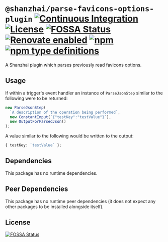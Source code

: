 # `@shanzhai/parse-favicons-options-plugin` [![Continuous Integration](https://github.com/jameswilddev/shanzhai/workflows/Continuous%20Integration/badge.svg)](https://github.com/jameswilddev/shanzhai/actions) [![License](https://img.shields.io/github/license/jameswilddev/shanzhai.svg)](https://github.com/jameswilddev/shanzhai/blob/master/license) [![FOSSA Status](https://app.fossa.io/api/projects/git%2Bgithub.com%2Fjameswilddev%2Fshanzhai.svg?type=shield)](https://app.fossa.io/projects/git%2Bgithub.com%2Fjameswilddev%2Fshanzhai?ref=badge_shield) [![Renovate enabled](https://img.shields.io/badge/renovate-enabled-brightgreen.svg)](https://renovatebot.com/) [![npm](https://img.shields.io/npm/v/@shanzhai/parse-favicons-options-plugin.svg)](https://www.npmjs.com/package/@shanzhai/parse-favicons-options-plugin) [![npm type definitions](https://img.shields.io/npm/types/@shanzhai/parse-favicons-options-plugin.svg)](https://www.npmjs.com/package/@shanzhai/parse-favicons-options-plugin)

A Shanzhai plugin which parses previously read favicons options.

## Usage

If within a trigger's event handler an instance of `ParseJsonStep` similar to the
following were to be returned:

```typescript
new ParseJsonStep(
  `A description of the operation being performed`,
  new ConstantInput(`{"testKey":"testValue"}`),
  new OutputForParsedJson()
);
```

A value similar to the following would be written to the output:

```typescript
{ testKey: `testValue` };
```

## Dependencies

This package has no runtime dependencies.

## Peer Dependencies

This package has no runtime peer dependencies (it does not expect any other packages to be installed alongside itself).

## License

[![FOSSA Status](https://app.fossa.io/api/projects/git%2Bgithub.com%2Fjameswilddev%2Fshanzhai.svg?type=large)](https://app.fossa.io/projects/git%2Bgithub.com%2Fjameswilddev%2Fshanzhai?ref=badge_large)
